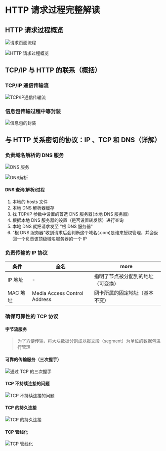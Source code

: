 # HTTP 请求过程完整解读

## HTTP 请求过程概览

![请求页面流程](./imgs/请求页面流程.png)

![HTTP 请求过程概览](./imgs/HTTP请求过程概览.png)

## TCP/IP 与 HTTP 的联系（概括）

### TCP/IP 通信传输流

![TCP/IP通信传输流](./imgs/TCP-IP通信传输流.png)

### 信息包传输过程中等封装

![信息包的封装](./imgs/信息包的封装.png)

## 与 HTTP 关系密切的协议：IP 、TCP 和 DNS（详解）

### 负责域名解析的 DNS 服务

![DNS 服务](./imgs/DNS服务.png)

![DNS解析](./imgs/DNS解析.png)

#### DNS 查询(解析)过程

1. 本地的 hosts 文件
2. 本地 DNS 解析器缓存
3. 找 TCP/IP 参数中设置的首选 DNS 服务器(本地 DNS 服务器)
4. 根据本地 DNS 服务器的设置（是否设置转发器）进行查询
5. 本地 DNS 就把请求发至 "根 DNS 服务器"
6. "根 DNS 服务器"收到请求后会判断这个域名(.com)是谁来授权管理，并会返回一个负责该顶级域名服务器的一个 IP

### 负责传输的 IP 协议

| 条件     | 全名                         | more                               |
| -------- | ---------------------------- | ---------------------------------- |
| IP 地址  | -                            | 指明了节点被分配到的地址（可变换） |
| MAC 地址 | Media Access Control Address | 网卡所属的固定地址（基本不变）     |

### 确保可靠性的 TCP 协议

#### 字节流服务

> 为了方便传输，将大块数据分割成以报文段（segment）为单位的数据包进行管理

#### 可靠的传输服务（三次握手）

![通过 TCP 的三次握手](./imgs/通过TCP的三次握手.png)

#### TCP 不持续连接的问题

![TCP 不持续连接的问题](./imgs/TCP不持续连接的问题.png)

#### TCP 的持久连接

![TCP 的持久连接](./imgs/TCP的持久连接.png)

#### TCP 管线化

![TCP 管线化](./imgs/TCP管线化.png)
